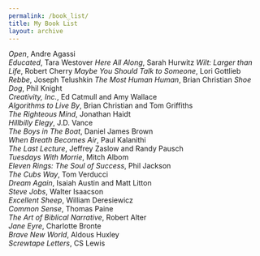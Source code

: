 ```yaml
---
permalink: /book_list/
title: My Book List
layout: archive
---
```


*Open*, Andre Agassi  
*Educated*, Tara Westover
*Here All Along*, Sarah Hurwitz 
*Wilt: Larger than Life*, Robert Cherry
*Maybe You Should Talk to Someone*, Lori Gottlieb 
*Rebbe*, Joseph Telushkin
*The Most Human Human*, Brian Christian 
*Shoe Dog*, Phil Knight   
*Creativity, Inc.*, Ed Catmull and Amy Wallace  
*Algorithms to Live By*, Brian Christian and Tom Griffiths    
*The Righteous Mind*, Jonathan Haidt  
*Hillbilly Elegy*, J.D. Vance  
*The Boys in The Boat*, Daniel James Brown   
*When Breath Becomes Air*, Paul Kalanithi  
*The Last Lecture*, Jeffrey Zaslow and Randy Pausch  
*Tuesdays With Morrie*, Mitch Albom  
*Eleven Rings: The Soul of Success*, Phil Jackson  
*The Cubs Way*, Tom Verducci  
*Dream Again*, Isaiah Austin and Matt Litton  
*Steve Jobs*, Walter Isaacson   
*Excellent Sheep*, William Deresiewicz  
*Common Sense*, Thomas Paine  
*The Art of Biblical Narrative*, Robert Alter   
*Jane Eyre*, Charlotte Bronte  
*Brave New World*, Aldous Huxley  
*Screwtape Letters*, CS Lewis   
